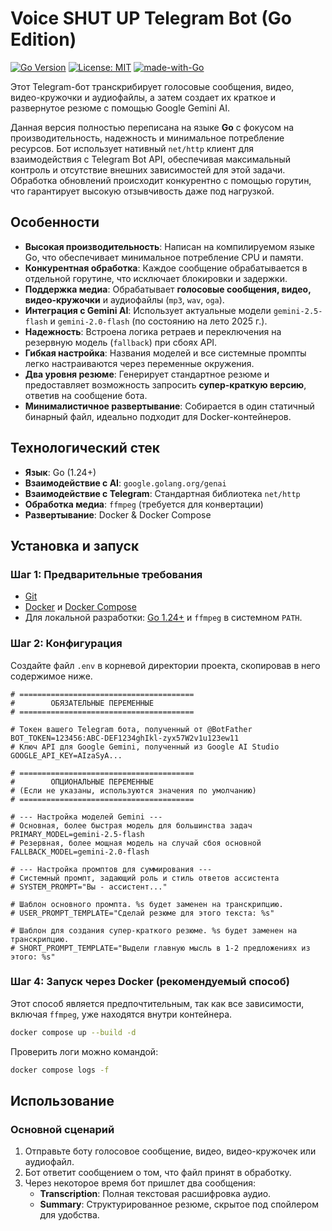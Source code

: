 # Voice SHUT UP Telegram Bot (Go Edition)

[![Go Version](https://img.shields.io/badge/go-1.24%2B-blue.svg)](https://golang.org)
[![License: MIT](https://img.shields.io/badge/License-MIT-yellow.svg)](https://opensource.org/licenses/MIT)
[![made-with-Go](https://img.shields.io/badge/Made%20with-Go-1f425f.svg)](http://golang.org)

Этот Telegram-бот транскрибирует голосовые сообщения, видео, видео-кружочки и аудиофайлы, а затем создает их краткое и развернутое резюме с помощью Google Gemini AI.

Данная версия полностью переписана на языке **Go** с фокусом на производительность, надежность и минимальное потребление ресурсов. Бот использует нативный `net/http` клиент для взаимодействия с Telegram Bot API, обеспечивая максимальный контроль и отсутствие внешних зависимостей для этой задачи. Обработка обновлений происходит конкурентно с помощью горутин, что гарантирует высокую отзывчивость даже под нагрузкой.

## Особенности

-   **Высокая производительность**: Написан на компилируемом языке Go, что обеспечивает минимальное потребление CPU и памяти.
-   **Конкурентная обработка**: Каждое сообщение обрабатывается в отдельной горутине, что исключает блокировки и задержки.
-   **Поддержка медиа**: Обрабатывает **голосовые сообщения, видео, видео-кружочки** и аудиофайлы (`mp3`, `wav`, `oga`).
-   **Интеграция с Gemini AI**: Использует актуальные модели `gemini-2.5-flash` и `gemini-2.0-flash` (по состоянию на лето 2025 г.).
-   **Надежность**: Встроена логика ретраев и переключения на резервную модель (`fallback`) при сбоях API.
-   **Гибкая настройка**: Названия моделей и все системные промпты легко настраиваются через переменные окружения.
-   **Два уровня резюме**: Генерирует стандартное резюме и предоставляет возможность запросить **супер-краткую версию**, ответив на сообщение бота.
-   **Минималистичное развертывание**: Собирается в один статичный бинарный файл, идеально подходит для Docker-контейнеров.

## Технологический стек

-   **Язык**: Go (1.24+)
-   **Взаимодействие с AI**: `google.golang.org/genai`
-   **Взаимодействие с Telegram**: Стандартная библиотека `net/http`
-   **Обработка медиа**: `ffmpeg` (требуется для конвертации)
-   **Развертывание**: Docker & Docker Compose

## Установка и запуск

### Шаг 1: Предварительные требования

-   [Git](https://git-scm.com/)
-   [Docker](https://www.docker.com/) и [Docker Compose](https://docs.docker.com/compose/)
-   Для локальной разработки: [Go 1.24+](https://go.dev/dl/) и `ffmpeg` в системном `PATH`.


### Шаг 2: Конфигурация

Создайте файл `.env` в корневой директории проекта, скопировав в него содержимое ниже.

```dotenv
# =======================================
#        ОБЯЗАТЕЛЬНЫЕ ПЕРЕМЕННЫЕ
# =======================================

# Токен вашего Telegram бота, полученный от @BotFather
BOT_TOKEN=123456:ABC-DEF1234ghIkl-zyx57W2v1u123ew11
# Ключ API для Google Gemini, полученный из Google AI Studio
GOOGLE_API_KEY=AIzaSyA...

# =======================================
#        ОПЦИОНАЛЬНЫЕ ПЕРЕМЕННЫЕ
# (Если не указаны, используются значения по умолчанию)
# =======================================

# --- Настройка моделей Gemini ---
# Основная, более быстрая модель для большинства задач
PRIMARY_MODEL=gemini-2.5-flash
# Резервная, более мощная модель на случай сбоя основной
FALLBACK_MODEL=gemini-2.0-flash

# --- Настройка промптов для суммирования ---
# Системный промпт, задающий роль и стиль ответов ассистента
# SYSTEM_PROMPT="Вы - ассистент..."

# Шаблон основного промпта. %s будет заменен на транскрипцию.
# USER_PROMPT_TEMPLATE="Сделай резюме для этого текста: %s"

# Шаблон для создания супер-краткого резюме. %s будет заменен на транскрипцию.
# SHORT_PROMPT_TEMPLATE="Выдели главную мысль в 1-2 предложениях из этого: %s"
```

### Шаг 4: Запуск через Docker (рекомендуемый способ)

Этот способ является предпочтительным, так как все зависимости, включая `ffmpeg`, уже находятся внутри контейнера.

```bash
docker compose up --build -d
```

Проверить логи можно командой:
```bash
docker compose logs -f
```

## Использование

### Основной сценарий

1.  Отправьте боту голосовое сообщение, видео, видео-кружочек или аудиофайл.
2.  Бот ответит сообщением о том, что файл принят в обработку.
3.  Через некоторое время бот пришлет два сообщения:
    -   **Transcription**: Полная текстовая расшифровка аудио.
    -   **Summary**: Структурированное резюме, скрытое под спойлером для удобства.